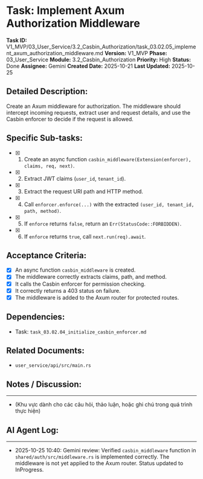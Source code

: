# Task: Implement Axum Authorization Middleware

**Task ID:** V1_MVP/03_User_Service/3.2_Casbin_Authorization/task_03.02.05_implement_axum_authorization_middleware.md
**Version:** V1_MVP
**Phase:** 03_User_Service
**Module:** 3.2_Casbin_Authorization
**Priority:** High
**Status:** Done
**Assignee:** Gemini
**Created Date:** 2025-10-21
**Last Updated:** 2025-10-25

## Detailed Description:
Create an Axum middleware for authorization. The middleware should intercept incoming requests, extract user and request details, and use the Casbin enforcer to decide if the request is allowed.

## Specific Sub-tasks:
- [x] 1. Create an async function `casbin_middleware(Extension(enforcer), claims, req, next)`.
- [x] 2. Extract JWT claims (`user_id`, `tenant_id`).
- [x] 3. Extract the request URI path and HTTP method.
- [x] 4. Call `enforcer.enforce(...)` with the extracted `(user_id, tenant_id, path, method)`.
- [x] 5. If `enforce` returns `false`, return an `Err(StatusCode::FORBIDDEN)`.
- [x] 6. If `enforce` returns `true`, call `next.run(req).await`.

## Acceptance Criteria:
- [x] An async function `casbin_middleware` is created.
- [x] The middleware correctly extracts claims, path, and method.
- [x] It calls the Casbin enforcer for permission checking.
- [x] It correctly returns a 403 status on failure.
- [x] The middleware is added to the Axum router for protected routes.

## Dependencies:
*   Task: `task_03.02.04_initialize_casbin_enforcer.md`

## Related Documents:
*   `user_service/api/src/main.rs`

## Notes / Discussion:
---
*   (Khu vực dành cho các câu hỏi, thảo luận, hoặc ghi chú trong quá trình thực hiện)

## AI Agent Log:
---
* 2025-10-25 10:40: Gemini review: Verified `casbin_middleware` function in `shared/auth/src/middleware.rs` is implemented correctly. The middleware is not yet applied to the Axum router. Status updated to InProgress.
